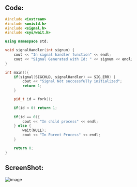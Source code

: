 ## Code:

```cpp
#include <iostream>
#include <unistd.h>
#include <signal.h>
#include <sys/wait.h>

using namespace std;

void signalHandler(int signum) {
    cout << "In signal handler function" << endl;
    cout << "Signal Generated with Id: " << signum << endl;
}

int main(){
    if(signal(SIGCHLD, signalHandler) == SIG_ERR) {
        cout << "Signal Not successfully initialized";
        return 1;
    }

    pid_t id = fork();

    if(id < 0) return 1;
    
    if(id == 0){
        cout << "In child process" << endl;
    } else {
        wait(NULL);
        cout << "In Parent Process" << endl;
    }

    return 0;
}
```

## ScreenShot:

![image](https://github.com/user-attachments/assets/641f3a16-b453-41dd-8d49-dcee73a26d2b)
